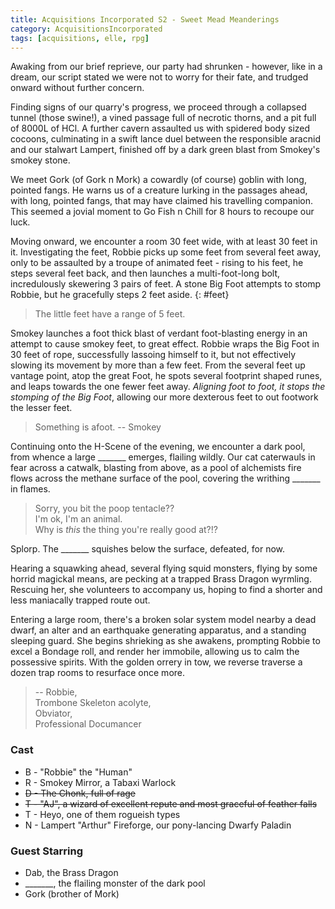 ```yaml
---
title: Acquisitions Incorporated S2 - Sweet Mead Meanderings
category: AcquisitionsIncorporated
tags: [acquisitions, elle, rpg]
---
```


Awaking from our brief reprieve, our party had shrunken - however, like in a
dream, our script stated we were not to worry for their fate, and trudged
onward without further concern.

Finding signs of our quarry's progress, we proceed through a collapsed tunnel
(those swine!), a vined passage full of necrotic thorns, and a pit full of
8000L of HCl. A further cavern assaulted us with spidered body sized cocoons,
culminating in a swift lance duel between the responsible aracnid and our
stalwart Lampert, finished off by a dark green blast from Smokey's smokey stone.

We meet Gork (of Gork n Mork) a cowardly (of course) goblin with long,
pointed fangs. He warns us of a creature lurking in the passages ahead, with
long, pointed fangs, that may have claimed his travelling companion. This
seemed a jovial moment to Go Fish n Chill for 8 hours to recoupe our luck.

Moving onward, we encounter a room 30 feet wide, with at least 30 feet in it.
Investigating the feet, Robbie picks up some feet from several feet away,
only to be assaulted by a troupe of animated feet - rising to his feet, he steps
several feet back, and then launches a multi-foot-long bolt, incredulously
skewering 3 pairs of feet. A stone Big Foot attempts to stomp Robbie, but he
gracefully steps 2 feet aside.
{: #feet}

> The little feet have a range of 5 feet.

Smokey launches a foot thick blast of verdant foot-blasting energy in an
attempt to cause smokey feet, to great effect. Robbie wraps the Big Foot in
30 feet of rope, successfully lassoing himself to it, but not effectively
slowing its movement by more than a few feet. From the several feet up vantage
point, atop the great Foot, he spots several footprint shaped runes, and
leaps towards the one fewer feet away. _Aligning foot to foot, it stops the
stomping of the Big Foot_, allowing our more dexterous feet to out footwork
the lesser feet.

> Something is afoot. -- Smokey

Continuing onto the H-Scene of the evening, we encounter a dark pool, from
whence a large \_\_\_\_\_\_\_ emerges, flailing wildly. Our cat caterwauls in
fear across a catwalk, blasting from above, as a pool of alchemists fire
flows across the methane surface of the pool, covering the writhing \_\_\_\_\_\_\_
in flames. 

> Sorry, you bit the poop tentacle??  
> I'm ok, I'm an animal.  
> Why is _this_ the thing you're really good at?!?

Splorp. The \_\_\_\_\_\_\_ squishes below the surface, defeated, for now.

Hearing a squawking ahead, several flying squid monsters, flying by some
horrid magickal means, are pecking at a trapped Brass Dragon wyrmling.
Rescuing her, she volunteers to accompany us, hoping to find a shorter and
less maniacally trapped route out.

Entering a large room, there's a broken solar system model nearby a dead dwarf,
an alter and an earthquake generating apparatus, and a standing sleeping guard.
She begins shrieking as she awakens, prompting Robbie to excel a Bondage roll,
and render her immobile, allowing us to calm the possessive spirits. With the
golden orrery in tow, we reverse traverse a dozen trap rooms to resurface
once more.

> -- Robbie,  
> Trombone Skeleton acolyte,  
> Obviator,  
> Professional Documancer

### Cast
* B - "Robbie" the "Human"
* R - Smokey Mirror, a Tabaxi Warlock
* ~~D - The Chonk, full of rage~~
* ~~T - "AJ", a wizard of excellent repute and most graceful of feather falls~~
* T - Heyo, one of them rogueish types
* N - Lampert "Arthur" Fireforge, our pony-lancing Dwarfy Paladin

### Guest Starring
* Dab, the Brass Dragon
* \_\_\_\_\_\_\_, the flailing monster of the dark pool
* Gork (brother of Mork)
